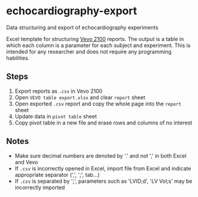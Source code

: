 # echocardiography-export
Data structuring and export of echocardiography experiments

Excel template for structuring [Vevo 2100](https://www.visualsonics.com/product/imaging-systems/vevo-2100) reports. The output is a table in which each column is a parameter for each subject and experiment. This is intended for any researcher and does not require any programming habilities.

## Steps
1. Export reports as `.csv` in Vevo 2100
2. Open `VEVO table export.xlsx` and clear `report` sheet
3. Open exported `.csv` report and copy the whole page into the `report` sheet
4. Update data in `pivot table` sheet
5. Copy pivot table in a new file and erase rows and columns of no interest

## Notes
- Make sure decimal numbers are denoted by '.' and not ',' in both Excel and Vevo
- If `.csv` is incorrectly opened in Excel, import file from Excel and indicate appropriate separator (',', ';', tab...)
- If `.csv` is separated by ';', parameters such as 'LVID;d', 'LV Vol;s' may be incorrectly imported
